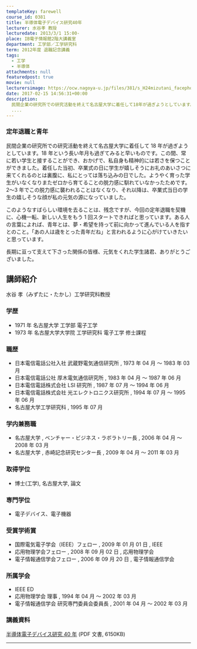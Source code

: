 ```yaml
---
templateKey: farewell
course_id: 0381
title: 半導体電子デバイス研究40年
lecturer: 水谷孝 教授
lecturedate: 2013/3/1 15:00-
place: IB電子情報館2階大講義室
department: 工学部／工学研究科
term: 2012年度 退職記念講義
tags:
  - 工学
  - 半導体
attachments: null
featuredpost: true
movie: null
lecturersimage: https://ocw.nagoya-u.jp/files/381/s_H24mizutani_facephoto.jpg
date: 2017-02-15 14:56:31+00:00
description:
  民間企業の研究所での研究活動を終えて名古屋大学に着任して18年が過ぎようとしています。18年という長い年月も過ぎてみると早いものです。この間、常に若い学生と接することができ、おかげで、私自身も精神的には若さを保つことができました。着任した当初、卒業式の日に学生が嬉しそうにお礼のあいさつに来てくれるのとは裏腹に、私にとっては落ち込みの日でした。ようやく育った学生がいなくなりまたゼロから育てること
  ....
---
```


### 定年退職と青年

民間企業の研究所での研究活動を終えて名古屋大学に着任して 18 年が過ぎようとしています。18 年という長い年月も過ぎてみると早いものです。この間、常に若い学生と接することができ、おかげで、私自身も精神的には若さを保つことができました。着任した当初、卒業式の日に学生が嬉しそうにお礼のあいさつに来てくれるのとは裏腹に、私にとっては落ち込みの日でした。ようやく育った学生がいなくなりまたゼロから育てることの脱力感に馴れていなかったためです。2〜3 年でこの脱力感に襲われることはなくなり、それ以降は、卒業式当日の学生の嬉しそうな顔が私の元気の源になっていました。

このようなすばらしい環境を去ることは、残念ですが、今回の定年退職を契機に、心機一転、新しい人生をもう 1 回スタートできればと思っています。ある人の言葉によれば、青年とは、夢・希望を持って前に向かって進んでいる人を指すとのこと。「あの人は歳をとった青年だね」と言われるように心がけていきたいと思っています。

長期に亘って支えて下さった関係の皆様、元気をくれた学生諸君、ありがとうございました。

## 講師紹介

水谷 孝（みずたに・たかし）工学研究科教授

### 学歴

- 1971 年 名古屋大学 工学部 電子工学
- 1973 年 名古屋大学大学院 工学研究科 電子工学 修士課程

### 職歴

- 日本電信電話公社入社 武蔵野電気通信研究所 , 1973 年 04 月 〜 1983 年 03 月
- 日本電信電話公社 厚木電気通信研究所 , 1983 年 04 月 〜 1987 年 06 月
- 日本電信電話株式会社 LSI 研究所 , 1987 年 07 月 〜 1994 年 06 月
- 日本電信電話株式会社 光エレクトロニクス研究所 , 1994 年 07 月 〜 1995 年 06 月
- 名古屋大学工学研究科 , 1995 年 07 月

### 学内兼務職

- 名古屋大学 , ベンチャー・ビジネス・ラボラトリー長 , 2006 年 04 月 〜 2008 年 03 月
- 名古屋大学 , 赤崎記念研究センター長 , 2009 年 04 月 〜 2011 年 03 月

### 取得学位

- 博士(工学), 名古屋大学, 論文

### 専門学位

- 電子デバイス、電子機器

### 受賞学術賞

- 国際電気電子学会（IEEE）フェロー , 2009 年 01 月 01 日 , IEEE
- 応用物理学会フェロー , 2008 年 09 月 02 日 , 応用物理学会
- 電子情報通信学会フェロー , 2006 年 09 月 20 日 , 電子情報通信学会

### 所属学会

- IEEE ED
- 応用物理学会 理事 , 1994 年 04 月 〜 2002 年 03 月
- 電子情報通信学会 研究専門委員会委員長 , 2001 年 04 月 〜 2002 年 03 月

### 講義資料

[半導体電子デバイス研究 40 年](https://ocw.nagoya-u.jp/files/381/H25mizutani_LectureMaterial.pdf) (PDF 文書, 6150KB)

---
